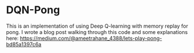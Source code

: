 # DQN-Pong
This is an implementation of using Deep Q-learning with memory replay for pong. I wrote a blog post walking through this code and some explanations here: https://medium.com/@ameetrahane_4388/lets-play-pong-bd85a1397c6a
